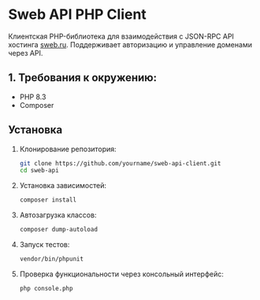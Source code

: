 # Sweb API PHP Client

Клиентская PHP-библиотека для взаимодействия с JSON-RPC API хостинга [sweb.ru](https://sweb.ru). Поддерживает авторизацию и управление доменами через API.

## 1. Требования к окружению:

- PHP 8.3
- Composer

## Установка

1. Клонирование репозитория:

   ```bash
   git clone https://github.com/yourname/sweb-api-client.git
   cd sweb-api

2. Установка зависимостей:

   ```bash
   composer install

4. Автозагрузка классов:

   ```bash
   composer dump-autoload

5. Запуск тестов:

   ```bash
   vendor/bin/phpunit

7. Проверка функциональности через консольный интерфейс:

   ```bash
   php console.php

